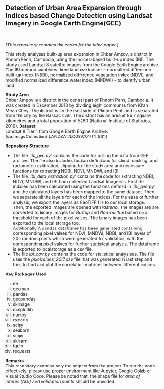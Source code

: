 <h2>Detection of Urban Area Expansion through Indices based Change Detection using Landsat Imagery in Google Earth Engine(GEE)</h2>
<br>
<p> <i>[This repository contains the codes for the titled paper.]</i></p>
<p> This study analyses built-up area expansion in Chbar Ampov, a district in Phnom Penh, Cambodia, using the Indices-based built-up index (IBI). The study used
Landsat 8 satellite images from the Google Earth Engine archive. The IBI method combines three land use indices – normalized difference built-up index (NDBI),
normalized difference vegetation index (NDVI), and modified normalized difference water index (MNDWI) - to identify urban land.</p>
<p>
  <b>Study Area</b><br>
  Chbar Ampov is a district in the central part of Phnom Penh, Cambodia. It was created in December 2013 by dividing eight communes from Khan Mean Chey. The district is on the east side of Phnom Penh and is separated from the city by the Bassac river. The district has an area of 86.7 square kilometres and a total population of 5280 (National Institute of Statistics, 2019).
  <b>Dataset</b><br>
  Landsat 8 Tier 1 from Google Earth Engine Archive. (ee.ImageCollection('LANDSAT/LC08/C01/T1_SR'))
</p>
<p>
  <b>Repository Structure</b><br>
  <ul>
    <li> The file <i>'ibi_gee.py'</i> contains the code for pulling the data from GEE archive. The file also includes fuction definitions for cloud masking, and radiometric calibration, clipping for the study area and necessary functions for extracting NDBI, NDVI, MNDWI, and IBI.</li>
    <li>The file <i>'ibi_data_extraction.py'</i> contains the code for extracting NDBI, NDVI, MNDWI, and IBI from collected Landsat Imageries. First the indicies has been calculated using the functions defined in <i>'ibi_gee.py'</i> and the calculated layers has been mapped to the same dataset. Then we separate all the layers for each of the indices. For the ease of further analysis, we export the layers as GeoTIFF file to our local storage. <br>
      Then, the exported images are opened with <i>rasterio</i>. The images are are converted to binary images for <i>Builtup</i> and <i>Non-builtup</i> based on a threshold for each of the pixel values. The binary images has been exported to the local storage too. <br>
      Additionally  A pandas dataframe has been generated containing corresponding pixel values for NDVI, MNDWI, NDBI, and IBI layers of 200 random points which were generated for validation, with the corresponding pixel values for further statistical analysis. The dataframe is exported to localstorage as a csv file.    </li>
    <li>The  file <i>ibi_corr.py</i> contains the code for statistical analysises. The file uses the <i>pixelvalues_2017.csv</i> file that was generated in last step and tries to find and plot the correlation matrices between different indices.</li>
  </ul>
</p>
<p>
  <b>Key Packages Used</b><br>
  <ol type="i">
    <li>ee</li>
    <li>geemap</li>
    <li>pandas</li>
    <li>geopandas</li>
    <li>skimage</li>
    <li>matplotlib</li>
    <li>numpy</li>
    <li>rasterio</li>
    <li>scipy</li>
    <li>seaborn</li>
    <li>scipy</li>
    <li>sklearn</li>
    <li>tqdm</li>
    <li>requests</li>
  </ol>
</p>

<p>
  <b>Remarks</b><br>
  This repository contains only the snipets from the project. To run the code effectively, please use proper environment like Jupyter, Google Colab or Visual Studio Code. Please be noted that, the shape file for  <i>area of interest(AOI)</i> and <i>validation points</i> should be provided. 
</p>

